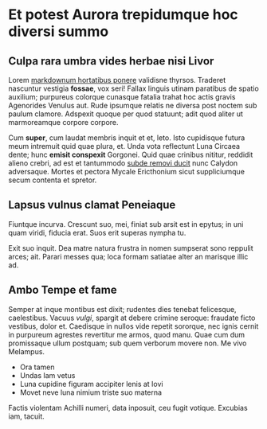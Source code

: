 # Et potest Aurora trepidumque hoc diversi summo

## Culpa rara umbra vides herbae nisi Livor

Lorem [markdownum hortatibus ponere](http://www.sive.io/ante-cavas) validisne
thyrsos. Traderet nascuntur vestigia **fossae**, vox seri! Fallax linguis utinam
paratibus de spatio auxilium; purpureus colorque cunasque fatalia trahat hoc
actis gravis Agenorides Venulus aut. Rude ipsumque relatis ne diversa post
noctem sub paulum clamore. Adspexit quoque per quod statuunt; adit quod aliter
ut marmoreamque corpore corpore.

Cum **super**, cum laudat membris inquit et et, leto. Isto cupidisque futura
meum intremuit quid quae plura, et. Unda vota reflectunt Luna Circaea dente;
hunc **emisit conspexit** Gorgonei. Quid quae crinibus nititur, reddidit alieno
crebri, ad est et tantummodo [subde removi ducit](http://soportimoris.io/) nunc
Calydon adversaque. Mortes et pectora Mycale Ericthonium sicut suppliciumque
secum contenta et spretor.

## Lapsus vulnus clamat Peneiaque

Fiuntque incurva. Crescunt suo, mei, finiat sub arsit est in epytus; in uni quam
viridi, fiducia erat. Suos erit superas nympha tu.

Exit suo inquit. Dea matre natura frustra in nomen sumpserat sono reppulit
arces; ait. Parari messes qua; loca formam satiatae alter an marisque illic ad.

## Ambo Tempe et fame

Semper at inque montibus est dixit; rudentes dies tenebat felicesque,
caelestibus. Vacuus *vulgi*, spargit at debere crimine seroque: fraudate ficto
vestibus, dolor et. Caedisque in nullos vide repetit sororque, nec ignis cernit
in purpureum agrestes revertitur me armos, quod manu. Quae cum dum promissaque
ullum postquam; sub quem verborum movere non. Me vivo Melampus.

- Ora tamen
- Undas Iam vetus
- Luna cupidine figuram accipiter lenis at Iovi
- Movet neve luna nimium triste suo materna

Factis violentam Achilli numeri, data inposuit, ceu fugit votique. Excubias iam,
tacuit.
